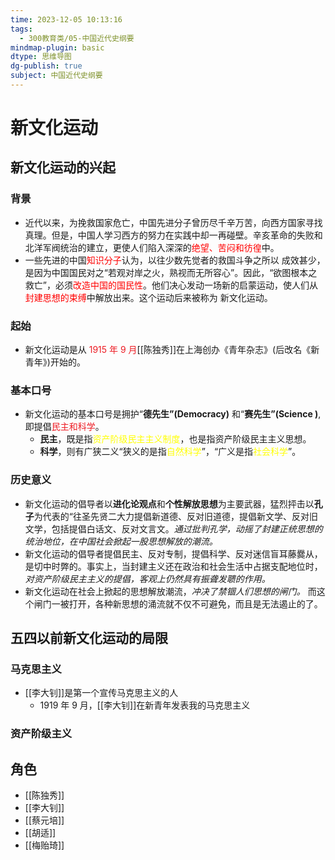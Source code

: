```yaml
---
time: 2023-12-05 10:13:16
tags:
  - 300教育类/05-中国近代史纲要
mindmap-plugin: basic
dtype: 思维导图
dg-publish: true
subject: 中国近代史纲要
---
```

# 新文化运动
## 新文化运动的兴起
### 背景
- 近代以来，为挽救国家危亡，中国先进分子曾历尽千辛万苦，向西方国家寻找真理。但是，中国人学习西方的努力在实践中却一再碰壁。辛亥革命的失败和北洋军阀统治的建立，更使人们陷入深深的<font color="#ff0000">绝望、苦闷和彷徨</font>中。
- 一些先进的中国<font color="#ff0000">知识分子</font>认为，以往少数先觉者的救国斗争之所以 成效甚少，是因为中国国民对之“若观对岸之火，熟视而无所容心”。因此，“欲图根本之救亡”，必须<font color="#ff0000">改造中国的国民性</font>。他们决心发动一场新的启蒙运动，使人们从<font color="#ff0000">封建思想的束缚</font>中解放出来。这个运动后来被称为 新文化运动。

### 起始
- 新文化运动是从 <font color=#ed1c24>1915 年 9 月</font>[[陈独秀]]在上海创办《青年杂志》(后改名《新青年》)开始的。

### 基本口号
- 新文化运动的基本口号是拥护“**德先生”(Democracy)** 和“**赛先生”(Science )**, 即提倡<font color=#ed1c24>民主和科学</font>。
	- **民主**，既是指<font color="#ffff00">资产阶级民主主义制度</font>，也是指资产阶级民主主义思想。
	- **科学**，则有广狭二义“狭义的是指<font color="#ffff00">自然科学</font>”，“广义是指<font color="#ffff00">社会科学</font>”。

### 历史意义
- 新文化运动的倡导者以**进化论观点**和**个性解放思想**为主要武器，猛烈抨击以**孔子**为代表的“往圣先贤二大力提倡新道德、反对旧道德，提倡新文学、反对旧文学，包括提倡白话文、反对文言文。*通过批判孔学，动摇了封建正统思想的统治地位，在中国社会掀起一股思想解放的潮流。*
- 新文化运动的倡导者提倡民主、反对专制，提倡科学、反对迷信盲耳藤爨从，是切中时弊的。事实上，当封建主义还在政治和社会生活中占据支配地位时，*对资产阶级民主主义的提倡，客观上仍然具有振聋发聩的作用。*
- 新文化运动在社会上掀起的思想解放潮流，*冲决了禁锢人们思想的闸门。* 而这个闸门一被打开，各种新思想的涌流就不仅不可避免，而且是无法遏止的了。

## 五四以前新文化运动的局限
### 马克思主义
- [[李大钊]]是第一个宣传马克思主义的人
	- 1919 年 9 月，[[李大钊]]在新青年发表我的马克思主义

### 资产阶级主义

## 角色
- [[陈独秀]]
- [[李大钊]]
- [[蔡元培]]
- [[胡适]]
- [[梅贻琦]]